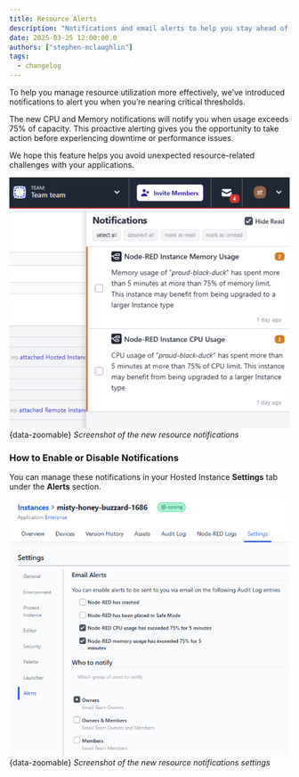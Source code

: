 ```yaml
---
title: Resource Alerts
description: "Notifications and email alerts to help you stay ahead of resource limits"
date: 2025-03-25 12:00:00.0  
authors: ["stephen-mclaughlin"]
tags:
  - changelog
---
```


To help you manage resource utilization more effectively, we’ve introduced notifications to alert you when you’re nearing critical thresholds.

The new CPU and Memory notifications will notify you when usage exceeds 75% of capacity. This proactive alerting gives you the opportunity to take action before experiencing downtime or performance issues.

We hope this feature helps you avoid unexpected resource-related challenges with your applications.

![Screenshot of the new resource notifications](./images/resource-notifications.png){data-zoomable}
_Screenshot of the new resource notifications_

### How to Enable or Disable Notifications

You can manage these notifications in your Hosted Instance **Settings** tab under the **Alerts** section.

![Screenshot of the new resource notifications settings](./images/resource-notifications-settings.png){data-zoomable}
_Screenshot of the new resource notifications settings_